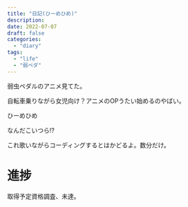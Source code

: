 ```yaml
---
title: "日記(ひーめひめ)"
description:
date: 2022-07-07
draft: false
categories:
  - "diary"
tags:
  - "life"
  - "弱ペダ"
---
```


弱虫ペダルのアニメ見てた。

自転車乗りながら女児向け？アニメのOPうたい始めるのやばい。

ひーめひめ

なんだこいつら!?

これ歌いながらコーディングするとはかどるよ。数分だけ。

# 進捗

取得予定資格調査、未達。
